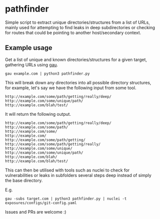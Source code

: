 # pathfinder
Simple script to extract unique directories/structures from a list of URLs, mainly used for attempting to find leaks in deep subdirectories or checking for routes that could be pointing to another host/secondary context.


## Example usage
Get a list of unique and known directories/structures for a given target, gathering URLs using [gau](https://github.com/lc/gau).
```
gau example.com | python3 pathfinder.py
```

This will break down any directories into all possible directory structures, for example, let's say we have the following input from some tool.
```
http://example.com/some/path/getting/really/deep/
http://example.com/some/unique/path/
http://example.com/blah/test/
```
It will return the following output.
```
http://example.com/some/path/getting/really/deep/
http://example.com/some/path/
http://example.com/some/
http://example.com/
http://example.com/some/path/getting/
http://example.com/some/path/getting/really/
http://example.com/some/unique/
http://example.com/some/unique/path/
http://example.com/blah/
http://example.com/blah/test/
```

This can then be utilised with tools such as nuclei to check for vulnerabilities or leaks in subfolders several steps deep instead of simply the base directory. 

E.g.
```
gau -subs target.com | python3 pathfinder.py | nuclei -t exposures/configs/git-config.yaml
```

Issues and PRs are welcome :) 
